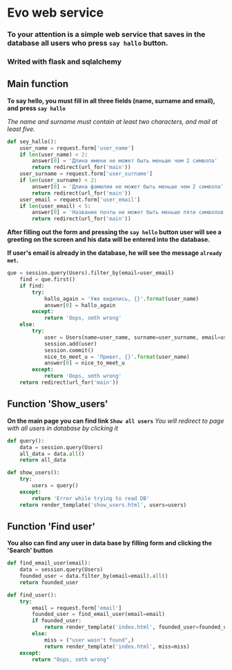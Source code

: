 # Evo web service

### To your attention is a simple web service that saves in the database all users who press `say hallo` button.

### Writed with flask and sqlalchemy

## Main function

**To say hello, you must fill in all three fields (name, surname and email), and press `say hallo`**

*The name and surname must contain at least two characters, and mail at least five.*

```python
def sey_hallo():
    user_name = request.form['user_name']
    if len(user_name) < 2:
        answer[0] = 'Длина имени не может быть меньше чем 2 символа'
        return redirect(url_for('main'))
    user_surname = request.form['user_surname']
    if len(user_surname) < 2:
        answer[0] = 'Длина фамилии не может быть меньше чем 2 символа'
        return redirect(url_for('main'))
    user_email = request.form['user_email']
    if len(user_email) < 5:
        answer[0] = 'Название почты не может быть меньше пяти символов'
        return redirect(url_for('main'))
```        

**After filling out the form and pressing the `say hello` button user will see a greeting on the screen and his data will be entered into the database.**

**If user's email is already in the database, he will see the message `already met`.**

```python
que = session.query(Users).filter_by(email=user_email)
    find = que.first()
    if find:
        try:
            hallo_again = 'Уже видились, {}'.format(user_name)
            answer[0] = hallo_again
        except:
            return 'Oops, smth wrong'
    else:
        try:
            user = Users(name=user_name, surname=user_surname, email=user_email)
            session.add(user)
            session.commit()
            nice_to_meet_u = 'Привет, {}'.format(user_name)
            answer[0] = nice_to_meet_u
        except:
            return 'Oops, smth wrong'
    return redirect(url_for('main'))
```


## Function 'Show_users'

**On the main page you can find link `Show all users`**
*You will redirect to page with all users in database by clicking it*

```python
def query():
    data = session.query(Users)
    all_data = data.all()
    return all_data
```

```python
def show_users():
    try:
        users = query()
    except:
        return 'Error while trying to read DB'
    return render_template('show_users.html', users=users)
```

## Function 'Find user'

**You also can find any user in data base by filling form and clicking the 'Search' button**

```python
def find_email_user(email):
    data = session.query(Users)
    founded_user = data.filter_by(email=email).all()
    return founded_user
```

```python
def find_user():
    try:
        email = request.form['email']
        founded_user = find_email_user(email=email)
        if founded_user:
            return render_template('index.html', founded_user=founded_user)
        else:
            miss = ("user wasn't found",)
            return render_template('index.html', miss=miss)
    except:
        return "Oops, smth wrong"
```    
